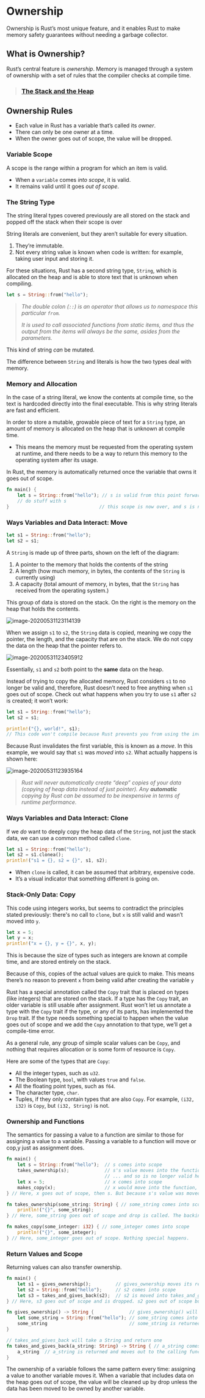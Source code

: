 # Ownership

Ownership is Rust’s most unique feature, and it enables Rust to make memory safety guarantees without needing a garbage collector.

## What is Ownership?

Rust’s central feature is *ownership*. Memory is managed through a system of ownership with a set of rules that the compiler checks at compile time.

>   ### [The Stack and the Heap](https://doc.rust-lang.org/book/ch04-01-what-is-ownership.html#the-stack-and-the-heap)

## Ownership Rules

-   Each value in Rust has a variable that’s called its *owner*.
-   There can only be one owner at a time.
-   When the owner goes out of scope, the value will be dropped.

### Variable Scope

A scope is the range within a program for which an item is valid.

-   When a `variable` comes *into scope*, it is valid.
-   It remains valid until it goes *out of scope*.

### The String Type

The string literal types covered previously are all stored on the stack and popped off the stack when their scope is over

String literals are convenient, but they aren’t suitable for every situation.

1.  They’re immutable. 
2.  Not every string value is known when code is written: for example, taking user input and storing it. 

For these situations, Rust has a second string type, `String`, which is allocated on the heap and is able to store text that is unknown when compiling.

```rust
let s = String::from("hello");
```
> _The double colon (`::`) is an operator that allows us to namespace this 	particular `from`._
>
> _It is used to call associated functions from static items, and thus the output from the items will always be the same, asides from the parameters._

This kind of string *can* be mutated.

The difference between `String` and literals is how the two types deal with memory.

### Memory and Allocation

In the case of a string literal, we know the contents at compile time, so the text is hardcoded directly into the final executable. This is why string literals are fast and efficient.

In order to store a mutable, growable piece of text for a `String` type, an amount of memory is allocated on the heap that is unknown at compile time. 

-   This means the memory must be requested from the operating system at runtime, and there needs to be a way to return this memory to the operating system after its usage.

In Rust, the memory is automatically returned once the variable that owns it goes out of scope.

```rust
fn main() {
	let s = String::from("hello"); // s is valid from this point forward
	// do stuff with s
}                                 // this scope is now over, and s is no longer valid
```

### Ways Variables and Data Interact: Move

```rust
let s1 = String::from("hello");
let s2 = s1;
```

A `String` is made up of three parts, shown on the left of the diagram: 

1.  A pointer to the memory that holds the contents of the string
2.  A length (how much memory, in bytes, the contents of the `String` is currently using)
3.  A capacity (total amount of memory, in bytes, that the `String` has received from the operating system.)

This group of data is stored on the stack. On the right is the memory on the heap that holds the contents.

![image-20200531123114139](4.1ownership.assets/image-20200531123114139.png)

When we assign `s1` to `s2`, the `String` data is copied, meaning we copy the pointer, the length, and the capacity that are on the stack. We do not copy the data on the heap that the pointer refers to.

![image-20200531123405912](4.1ownership.assets/image-20200531123405912.png)

Essentially, `s1` and `s2` both point to the **same** data on the heap.

Instead of trying to copy the allocated memory, Rust considers `s1` to no longer be valid and, therefore, Rust doesn’t need to free anything when `s1` goes out of scope. Check out what happens when you try to use `s1` after `s2` is created; it won’t work:

```rust
let s1 = String::from("hello");
let s2 = s1;

println!("{}, world!", s1);
// This code won't compile because Rust prevents you from using the invalidated reference. 
```

Because Rust invalidates the first variable, this is known as a *move*. In this example, we would say that `s1` was *moved* into `s2`. What actually happens is shown here: 

![image-20200531123935164](4.1ownership.assets/image-20200531123935164.png)

>   _Rust will never automatically create “deep” copies of your data (copying of heap data instead of just pointer). Any **automatic** copying by Rust can be assumed to be inexpensive in terms of runtime performance._

### Ways Variables and Data Interact: Clone

If we *do* want to deeply copy the heap data of the `String`, not just the stack data, we can use a common method called `clone`.

```rust
let s1 = String::from("hello");
let s2 = s1.clonea();
println!("s1 = {}, s2 = {}", s1, s2);
```
*   When `clone` is called, it can be assumed that arbitrary, expensive code. 
*   It’s a visual indicator that something different is going on.

### Stack-Only Data: Copy

This code using integers works, but seems to contradict the principles stated previously: there's no call to `clone`, but `x` is still valid and wasn’t moved into `y`.

```rust
let x = 5;
let y = x;
println!("x = {}, y = {}", x, y);
```
This is because the size of types such as integers are known at compile time, and are stored entirely on the stack.

Because of this, copies of the actual values are quick to make. This means there’s no reason to prevent `x` from being valid after creating the variable `y`

Rust has a special annotation called the `Copy` trait that is placed on types (like integers) that are stored on the stack. If a type has the `Copy` trait, an older variable is still usable after assignment. Rust won’t let us annotate a type with the `Copy` trait if the type, or any of its parts, has implemented the `Drop` trait. If the type needs something special to happen when the value goes out of scope and we add the `Copy` annotation to that type, we’ll get a compile-time error.

As a general rule, any group of simple scalar values can be `Copy`, and nothing that requires allocation or is some form of resource is `Copy`.

Here are some of the types that are `Copy`:

-   All the integer types, such as `u32`.
-   The Boolean type, `bool`, with values `true` and `false`.
-   All the floating point types, such as `f64`.
-   The character type, `char`.
-   Tuples, if they only contain types that are also `Copy`. For example, `(i32, i32)` is `Copy`, but `(i32, String)` is not.

### Ownership and Functions

The semantics for passing a value to a function are similar to those for assigning a value to a variable. Passing a variable to a function will move or cop,y just as assignment does.

```rust
fn main() {
    let s = String::from("hello");  // s comes into scope
    takes_ownership(s);             // s's value moves into the function...
                                    // ... and so is no longer valid here
    let x = 5;                      // x comes into scope
    makes_copy(x);                  // x would move into the function, but i32 is Copy, so it’s okay to still use x afterward
} // Here, x goes out of scope, then s. But because s's value was moved, nothing special happens.

fn takes_ownership(some_string: String) { // some_string comes into scope
    println!("{}", some_string);
} // Here, some_string goes out of scope and drop is called. The backing memory is freed.

fn makes_copy(some_integer: i32) { // some_integer comes into scope
    println!("{}", some_integer);
} // Here, some_integer goes out of scope. Nothing special happens.
```

### Return Values and Scope

Returning values can also transfer ownership.

```rust
fn main() {
    let s1 = gives_ownership();         // gives_ownership moves its return value into s1
    let s2 = String::from("hello");     // s2 comes into scope
    let s3 = takes_and_gives_back(s2);  // s2 is moved into takes_and_gives_back, which also moves its return value into s3
} // Here, s3 goes out of scope and is dropped. s2 goes out of scope but was moved, so nothing happens. s1 goes out of scope and is dropped.

fn gives_ownership() -> String {             // gives_ownership() will move its return value into the function that calls it
    let some_string = String::from("hello"); // some_string comes into scope
    some_string                              // some_string is returned and moves out to the calling function
}

// takes_and_gives_back will take a String and return one
fn takes_and_gives_back(a_string: String) -> String { // a_string comes into scope
    a_string  // a_string is returned and moves out to the calling function
}
```

The ownership of a variable follows the same pattern every time: assigning a value to another variable moves it. When a variable that includes data on the heap goes out of scope, the value will be cleaned up by drop unless the data has been moved to be owned by another variable.

